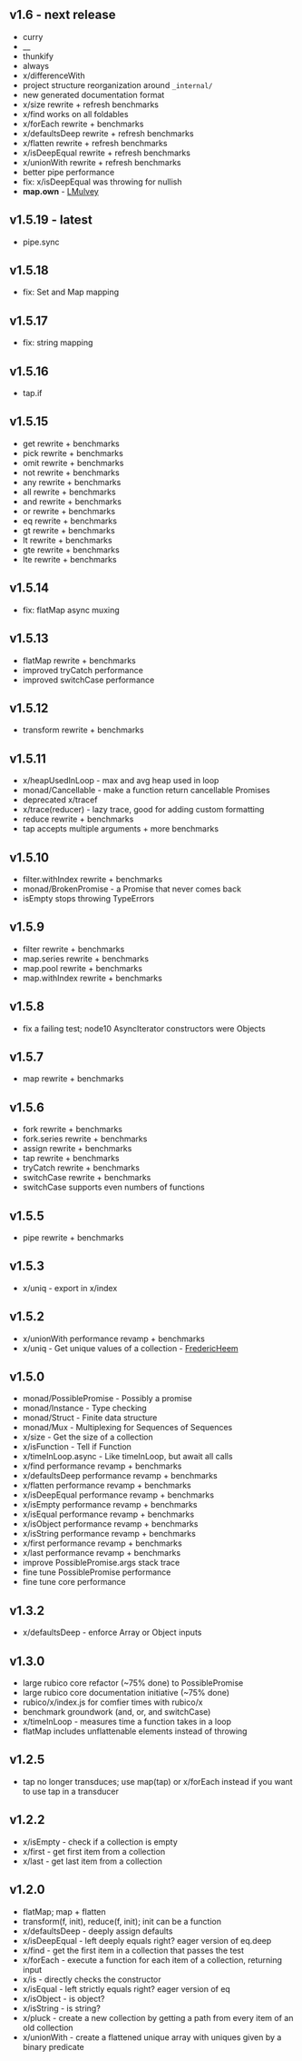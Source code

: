 ## v1.6 - next release
 * curry
 * __
 * thunkify
 * always
 * x/differenceWith
 * project structure reorganization around `_internal/`
 * new generated documentation format
 * x/size rewrite + refresh benchmarks
 * x/find works on all foldables
 * x/forEach rewrite + benchmarks
 * x/defaultsDeep rewrite + refresh benchmarks
 * x/flatten rewrite + refresh benchmarks
 * x/isDeepEqual rewrite + refresh benchmarks
 * x/unionWith rewrite + refresh benchmarks
 * better pipe performance
 * fix: x/isDeepEqual was throwing for nullish
 * **map.own** - [LMulvey](https://github.com/LMulvey)

## v1.5.19 - latest
 * pipe.sync

## v1.5.18
 * fix: Set and Map mapping

## v1.5.17
 * fix: string mapping

## v1.5.16
 * tap.if

## v1.5.15
 * get rewrite + benchmarks
 * pick rewrite + benchmarks
 * omit rewrite + benchmarks
 * not rewrite + benchmarks
 * any rewrite + benchmarks
 * all rewrite + benchmarks
 * and rewrite + benchmarks
 * or rewrite + benchmarks
 * eq rewrite + benchmarks
 * gt rewrite + benchmarks
 * lt rewrite + benchmarks
 * gte rewrite + benchmarks
 * lte rewrite + benchmarks

## v1.5.14
 * fix: flatMap async muxing

## v1.5.13
 * flatMap rewrite + benchmarks
 * improved tryCatch performance
 * improved switchCase performance

## v1.5.12
 * transform rewrite + benchmarks

## v1.5.11
 * x/heapUsedInLoop - max and avg heap used in loop
 * monad/Cancellable - make a function return cancellable Promises
 * deprecated x/tracef
 * x/trace(reducer) - lazy trace, good for adding custom formatting
 * reduce rewrite + benchmarks
 * tap accepts multiple arguments + more benchmarks

## v1.5.10
 * filter.withIndex rewrite + benchmarks
 * monad/BrokenPromise - a Promise that never comes back
 * isEmpty stops throwing TypeErrors

## v1.5.9
 * filter rewrite + benchmarks
 * map.series rewrite + benchmarks
 * map.pool rewrite + benchmarks
 * map.withIndex rewrite + benchmarks

## v1.5.8
 * fix a failing test; node10 AsyncIterator constructors were Objects

## v1.5.7
 * map rewrite + benchmarks

## v1.5.6
 * fork rewrite + benchmarks
 * fork.series rewrite + benchmarks
 * assign rewrite + benchmarks
 * tap rewrite + benchmarks
 * tryCatch rewrite + benchmarks
 * switchCase rewrite + benchmarks
 * switchCase supports even numbers of functions

## v1.5.5
 * pipe rewrite + benchmarks

## v1.5.3
 * x/uniq - export in x/index

## v1.5.2
 * x/unionWith performance revamp + benchmarks
 * x/uniq - Get unique values of a collection - [FredericHeem](https://github.com/FredericHeem)

## v1.5.0
 * monad/PossiblePromise - Possibly a promise
 * monad/Instance - Type checking
 * monad/Struct - Finite data structure
 * monad/Mux - Multiplexing for Sequences of Sequences
 * x/size - Get the size of a collection
 * x/isFunction - Tell if Function
 * x/timeInLoop.async - Like timeInLoop, but await all calls
 * x/find performance revamp + benchmarks
 * x/defaultsDeep performance revamp + benchmarks
 * x/flatten performance revamp + benchmarks
 * x/isDeepEqual performance revamp + benchmarks
 * x/isEmpty performance revamp + benchmarks
 * x/isEqual performance revamp + benchmarks
 * x/isObject performance revamp + benchmarks
 * x/isString performance revamp + benchmarks
 * x/first performance revamp + benchmarks
 * x/last performance revamp + benchmarks
 * improve PossiblePromise.args stack trace
 * fine tune PossiblePromise performance
 * fine tune core performance

## v1.3.2
 * x/defaultsDeep - enforce Array or Object inputs

## v1.3.0
 * large rubico core refactor (~75% done) to PossiblePromise
 * large rubico core documentation initiative (~75% done)
 * rubico/x/index.js for comfier times with rubico/x
 * benchmark groundwork (and, or, and switchCase)
 * x/timeInLoop - measures time a function takes in a loop
 * flatMap includes unflattenable elements instead of throwing

## v1.2.5
 * tap no longer transduces; use map(tap) or x/forEach instead if you want to use tap in a transducer

## v1.2.2
 * x/isEmpty - check if a collection is empty
 * x/first - get first item from a collection
 * x/last - get last item from a collection

## v1.2.0
 * flatMap; map + flatten
 * transform(f, init), reduce(f, init); init can be a function
 * x/defaultsDeep - deeply assign defaults
 * x/isDeepEqual - left deeply equals right? eager version of eq.deep
 * x/find - get the first item in a collection that passes the test
 * x/forEach - execute a function for each item of a collection, returning input
 * x/is - directly checks the constructor
 * x/isEqual - left strictly equals right? eager version of eq
 * x/isObject - is object?
 * x/isString - is string?
 * x/pluck - create a new collection by getting a path from every item of an old collection
 * x/unionWith - create a flattened unique array with uniques given by a binary predicate
